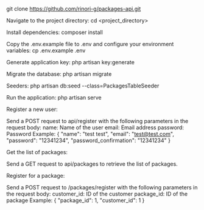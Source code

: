git clone https://github.com/rinori-g/packages-api.git

Navigate to the project directory:
cd <project_directory>

Install dependencies:
composer install

Copy the .env.example file to .env and configure your environment variables:
cp .env.example .env

Generate application key:
php artisan key:generate

Migrate the database:
php artisan migrate

Seeders:
php artisan db:seed --class=PackagesTableSeeder


Run the application:
php artisan serve

Register a new user:

Send a POST request to api/register with the following parameters in the request body:
    name: Name of the user
    email: Email address
    password: Password
Example: 
{
    "name": "test test",
    "email": "test@test.com",
    "password": "12341234",
    "password_confirmation": "12341234"
}


Get the list of packages:

Send a GET request to api/packages to retrieve the list of packages.


Register for a package:

Send a POST request to /packages/register with the following parameters in the request body:
    customer_id: ID of the customer
    package_id: ID of the package
Example:
{
    "package_id": 1,
    "customer_id": 1
}
